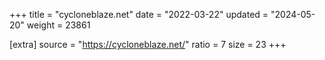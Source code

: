 +++
title = "cycloneblaze.net"
date = "2022-03-22"
updated = "2024-05-20"
weight = 23861

[extra]
source = "https://cycloneblaze.net/"
ratio = 7
size = 23
+++
